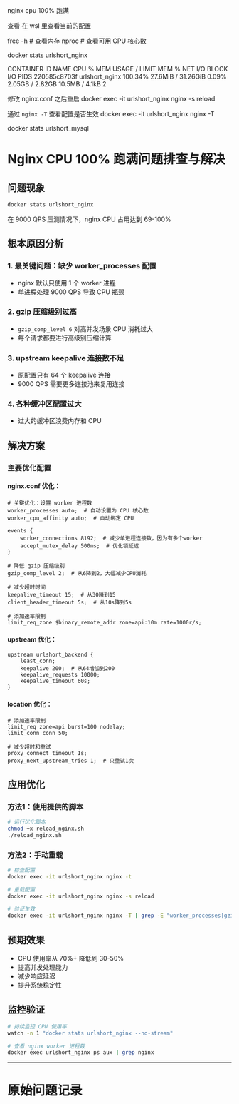 nginx cpu 100% 跑满

查看 在 wsl 里查看当前的配置

free -h         # 查看内存
nproc           # 查看可用 CPU 核心数

docker stats urlshort_nginx

CONTAINER ID   NAME             CPU %     MEM USAGE / LIMIT    MEM %     NET I/O           BLOCK I/O        PIDS
220585c8703f   urlshort_nginx   100.34%   27.6MiB / 31.26GiB   0.09%     2.05GB / 2.82GB   10.5MB / 4.1kB   2

修改 nginx.conf 之后重启
docker exec -it urlshort_nginx nginx -s reload

通过 `nginx -T` 查看配置是否生效
docker exec -it urlshort_nginx nginx -T

docker stats  urlshort_mysql

# Nginx CPU 100% 跑满问题排查与解决

## 问题现象
```bash
docker stats urlshort_nginx
```
在 9000 QPS 压测情况下，nginx CPU 占用达到 69-100%

## 根本原因分析

### 1. 最关键问题：缺少 worker_processes 配置
- nginx 默认只使用 1 个 worker 进程
- 单进程处理 9000 QPS 导致 CPU 瓶颈

### 2. gzip 压缩级别过高
- `gzip_comp_level 6` 对高并发场景 CPU 消耗过大
- 每个请求都要进行高级别压缩计算

### 3. upstream keepalive 连接数不足
- 原配置只有 64 个 keepalive 连接
- 9000 QPS 需要更多连接池来复用连接

### 4. 各种缓冲区配置过大
- 过大的缓冲区浪费内存和 CPU

## 解决方案

### 主要优化配置

#### nginx.conf 优化：
```nginx
# 关键优化：设置 worker 进程数
worker_processes auto;  # 自动设置为 CPU 核心数
worker_cpu_affinity auto;  # 自动绑定 CPU

events {
    worker_connections 8192;  # 减少单进程连接数，因为有多个worker
    accept_mutex_delay 500ms;  # 优化锁延迟
}

# 降低 gzip 压缩级别
gzip_comp_level 2;  # 从6降到2，大幅减少CPU消耗

# 减少超时时间
keepalive_timeout 15;  # 从30降到15
client_header_timeout 5s;  # 从10s降到5s

# 添加速率限制
limit_req_zone $binary_remote_addr zone=api:10m rate=1000r/s;
```

#### upstream 优化：
```nginx
upstream urlshort_backend {
    least_conn;
    keepalive 200;  # 从64增加到200
    keepalive_requests 10000;
    keepalive_timeout 60s;
}
```

#### location 优化：
```nginx
# 添加速率限制
limit_req zone=api burst=100 nodelay;
limit_conn conn 50;

# 减少超时和重试
proxy_connect_timeout 1s;
proxy_next_upstream_tries 1;  # 只重试1次
```

## 应用优化

### 方法1：使用提供的脚本
```bash
# 运行优化脚本
chmod +x reload_nginx.sh
./reload_nginx.sh
```

### 方法2：手动重载
```bash
# 检查配置
docker exec -it urlshort_nginx nginx -t

# 重载配置
docker exec -it urlshort_nginx nginx -s reload

# 验证生效
docker exec -it urlshort_nginx nginx -T | grep -E "worker_processes|gzip_comp_level"
```

## 预期效果
- CPU 使用率从 70%+ 降低到 30-50%
- 提高并发处理能力
- 减少响应延迟
- 提升系统稳定性

## 监控验证
```bash
# 持续监控 CPU 使用率
watch -n 1 "docker stats urlshort_nginx --no-stream"

# 查看 nginx worker 进程数
docker exec urlshort_nginx ps aux | grep nginx
```

---

# 原始问题记录